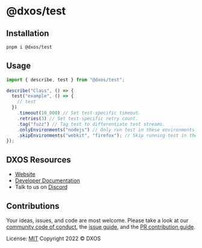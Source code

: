 # @dxos/test

## Installation

```bash
pnpm i @dxos/test
```

## Usage

```ts
import { describe, test } from "@dxos/test";

describe("Class", () => {
  test("example", () => {
    // test
  })
    .timeout(10_000) // Set test-specific timeout.
    .retries(3) // Set test-specific retry count.
    .tag("fuzz") // Tag test to differentiate test streams.
    .onlyEnvironments("nodejs") // Only run test in these environments.
    .skipEnvironments("webkit", "firefox"); // Skip running test in these environments.
});
```

## DXOS Resources

- [Website](https://dxos.org)
- [Developer Documentation](https://docs.dxos.org)
- Talk to us on [Discord](https://dxos.org/discord)

## Contributions

Your ideas, issues, and code are most welcome. Please take a look at our [community code of conduct](https://github.com/dxos/dxos/blob/main/CODE_OF_CONDUCT.md), the [issue guide](https://github.com/dxos/dxos/blob/main/CONTRIBUTING.md#submitting-issues), and the [PR contribution guide](https://github.com/dxos/dxos/blob/main/CONTRIBUTING.md#submitting-prs).

License: [MIT](./LICENSE) Copyright 2022 © DXOS
